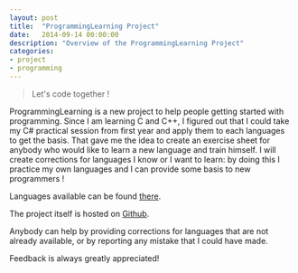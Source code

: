 ```yaml
---
layout: post
title:  "ProgrammingLearning Project"
date:   2014-09-14 00:00:00
description: "Overview of the ProgrammingLearning Project"
categories:
- project
- programming
---
```


> Let's code together !

ProgrammingLearning is a new project to help people getting started with programming.
Since I am learning C and C++, I figured out that I could take my C# practical
session from first year and apply them to each languages to get the basis. That
gave me the idea to create an exercise sheet for anybody who would like to learn
a new language and train himself. I will create corrections for languages I know
or I want to learn: by doing this I practice my own languages and I can provide
some basis to new programmers !


Languages available can be found [there][languages].

The project itself is hosted on [Github][github].

Anybody can help by providing corrections for languages that are not already
available, or by reporting any mistake that I could have made.

Feedback is always greatly appreciated!

[languages]: https://github.com/P1kachu/ProgrammingLearning
[github]: https://github.com/P1kachu/ProgrammingLearning#languages-currently-available
